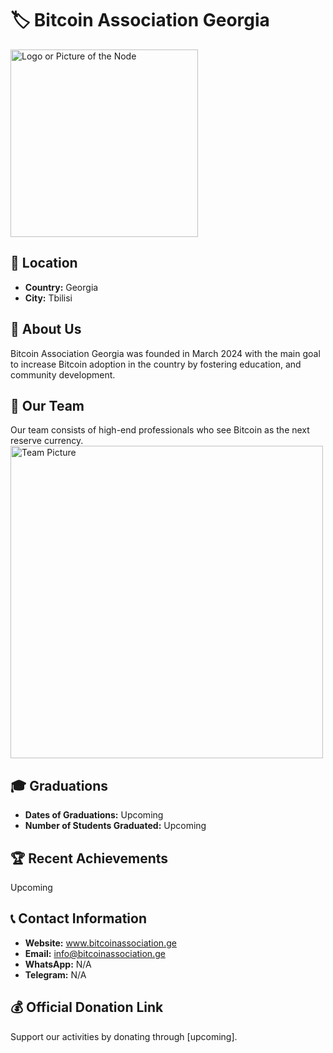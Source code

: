 # 🏷️ Bitcoin Association Georgia
<img src="https://github.com/MyFirstBitcoin/Light-Node-Directory/blob/main/logo_placeholder.png" width="300" alt="Logo or Picture of the Node"> <!-- 1 picture maximum -->

## 📍 Location
- **Country:** Georgia
- **City:** Tbilisi

## 📖 About Us
Bitcoin Association Georgia was founded in March 2024 with the main goal to increase Bitcoin adoption in the country by fostering education, and community development.

## 👥 Our Team
Our team consists of high-end professionals who see Bitcoin as the next reserve currency.
<img src="https://github.com/MyFirstBitcoin/Light-Node-Directory/blob/main/team_placeholder.png" width="500" alt="Team Picture"> <!-- 1 picture maximum -->

## 🎓 Graduations
- **Dates of Graduations:** Upcoming
- **Number of Students Graduated:** Upcoming

## 🏆 Recent Achievements
Upcoming

## 📞 Contact Information
- **Website:** www.bitcoinassociation.ge
- **Email:** info@bitcoinassociation.ge
- **WhatsApp:** N/A
- **Telegram:** N/A

## 💰 Official Donation Link
Support our activities by donating through [upcoming].
